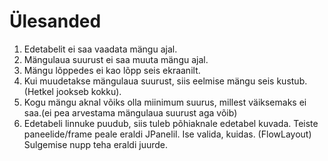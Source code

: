 # Ülesanded
1. Edetabelit ei saa vaadata mängu ajal.
2. Mängulaua suurust ei saa muuta mängu ajal.
3. Mängu lõppedes ei kao lõpp seis ekraanilt.
4. Kui muudetakse mängulaua suurust, siis eelmise mängu seis kustub. (Hetkel jookseb kokku).
5. Kogu mängu aknal võiks olla miinimum suurus, millest väiksemaks ei saa.(ei pea arvestama mängulaua suurust aga võib)
6. Edetabeli linnuke puudub, siis tuleb põhiaknale edetabel kuvada. Teiste paneelide/frame peale eraldi JPanelil. 
Ise valida, kuidas. (FlowLayout) Sulgemise nupp teha eraldi juurde.